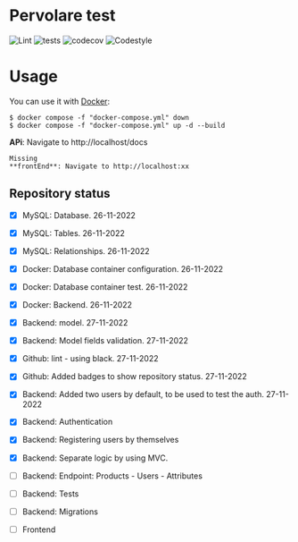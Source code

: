 # Pervolare test
![Lint](https://github.com/selobu/testpervolare/actions/workflows/black.yml/badge.svg)
![tests](https://github.com/selobu/testpervolare/actions/workflows/test.yml/badge.svg)
![codecov](https://codecov.io/gh/selobu/testpervolare/branch/master/graph/badge.svg)
![Codestyle](https://img.shields.io/badge/code%20style-black-000000.svg)


Usage
======

You can use it with [Docker](https://www.docker.com/):

    $ docker compose -f "docker-compose.yml" down 
    $ docker compose -f "docker-compose.yml" up -d --build

**APi**: Navigate to http://localhost/docs

    Missing
    **frontEnd**: Navigate to http://localhost:xx

Repository status
-----------------

* [x] MySQL: Database. 26-11-2022
* [x] MySQL: Tables. 26-11-2022
* [x] MySQL: Relationships. 26-11-2022
* [x] Docker: Database container configuration. 26-11-2022
* [x] Docker: Database container test. 26-11-2022
* [x] Docker: Backend. 26-11-2022
* [x] Backend: model. 27-11-2022
* [x] Backend: Model fields validation. 27-11-2022
* [x] Github: lint - using black.  27-11-2022
* [x] Github: Added badges to show repository status.  27-11-2022 
* [x] Backend: Added two users by default, to be used to test the auth. 27-11-2022
* [x] Backend: Authentication
* [x] Backend: Registering users by themselves
* [X] Backend: Separate logic by using MVC. 
* [ ] Backend: Endpoint: Products - Users - Attributes
* [ ] Backend: Tests
* [ ] Backend: Migrations
* [ ] Frontend


